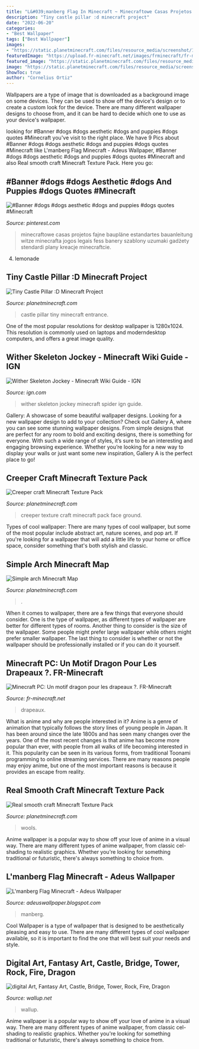 ```yaml
---
title: "L&#039;manberg Flag In Minecraft ~ Minecraftowe Casas Projetos Fajne Baupläne Estandartes Bauanleitung Witze Minecrafta Jogos Legais Fess Banery Szablony Uzumaki Gadżety Stendardi Plany Kreacje Minecraftcie"
description: "Tiny castle pillar :d minecraft project"
date: "2022-06-20"
categories:
- "Best Wallpaper"
tags: ["Best Wallpaper"]
images:
- "https://static.planetminecraft.com/files/resource_media/screenshot/1409/2014-02-24_200816.jpg"
featuredImage: "https://upload.fr-minecraft.net/images/frminecraft/fr-minecraft_RBS4_cyf4ytiuqaa5e49.jpg"
featured_image: "https://static.planetminecraft.com/files/resource_media/screenshot/1247/2012-11-25_070844_4230341.jpg"
image: "https://static.planetminecraft.com/files/resource_media/screenshot/1409/2014-02-24_200816.jpg"
ShowToc: true
author: "Cornelius Ortiz"
---
```



Wallpapers are a type of image that is downloaded as a background image on some devices. They can be used to show off the device's design or to create a custom look for the device. There are many different wallpaper designs to choose from, and it can be hard to decide which one to use as your device's wallpaper.

	

		
looking for #Banner #dogs #dogs aesthetic #dogs and puppies #dogs quotes #Minecraft you've visit to the right place. We have 9 Pics about #Banner #dogs #dogs aesthetic #dogs and puppies #dogs quotes #Minecraft like L&#039;manberg Flag Minecraft - Adeus Wallpaper, #Banner #dogs #dogs aesthetic #dogs and puppies #dogs quotes #Minecraft and also Real smooth craft Minecraft Texture Pack. Here you go:
		
    
## #Banner #dogs #dogs Aesthetic #dogs And Puppies #dogs Quotes #Minecraft

<img loading=lazy src="https://i.pinimg.com/736x/90/91/3b/90913b972658403d1d0041749bb4647d.jpg" onerror="this.onerror=null;this.src='https://tse1.mm.bing.net/th?id=OIP.U9Bgmcrug-MnWywTkDqcBQAAAA&amp;pid=15.1';" alt="#Banner #dogs #dogs aesthetic #dogs and puppies #dogs quotes #Minecraft">

_Source: pinterest.com_

>minecraftowe casas projetos fajne baupläne estandartes bauanleitung witze minecrafta jogos legais fess banery szablony uzumaki gadżety stendardi plany kreacje minecraftcie. 

	

4. lemonade 

    
## Tiny Castle Pillar :D Minecraft Project

<img loading=lazy src="https://static.planetminecraft.com/files/resource_media/screenshot/1409/2014-02-24_200816.jpg" onerror="this.onerror=null;this.src='https://tse4.mm.bing.net/th?id=OIP.CIj6VVLBKNst3vAk4c9FfgHaEJ&amp;pid=15.1';" alt="Tiny Castle Pillar :D Minecraft Project">

_Source: planetminecraft.com_

>castle pillar tiny minecraft entrance. 

	

One of the most popular resolutions for desktop wallpaper is 1280x1024. This resolution is commonly used on laptops and moderndesktop computers, and offers a great image quality.

    
## Wither Skeleton Jockey - Minecraft Wiki Guide - IGN

<img loading=lazy src="http://oyster.ignimgs.com/mediawiki/apis.ign.com/minecraft/0/05/Wither_Skeleton_Jockey.png" onerror="this.onerror=null;this.src='https://tse3.mm.bing.net/th?id=OIP.VoFoVQAxU_qliMIvYhW_0wAAAA&amp;pid=15.1';" alt="Wither Skeleton Jockey - Minecraft Wiki Guide - IGN">

_Source: ign.com_

>wither skeleton jockey minecraft spider ign guide. 

	

Gallery: A showcase of some beautiful wallpaper designs.
Looking for a new wallpaper design to add to your collection? Check out Gallery A, where you can see some stunning wallpaper designs. From simple designs that are perfect for any room to bold and exciting designs, there is something for everyone. With such a wide range of styles, it’s sure to be an interesting and engaging browsing experience. Whether you’re looking for a new way to display your walls or just want some new inspiration, Gallery A is the perfect place to go!





	
	
    
## Creeper Craft Minecraft Texture Pack

<img loading=lazy src="https://static.planetminecraft.com/files/resource_media/screenshot/1247/2012-11-25_070844_4230341.jpg" onerror="this.onerror=null;this.src='https://tse2.mm.bing.net/th?id=OIP.iZMGbyC3zjQstswP0vULGQHaEJ&amp;pid=15.1';" alt="Creeper craft Minecraft Texture Pack">

_Source: planetminecraft.com_

>creeper texture craft minecraft pack face ground. 

	

Types of cool wallpaper:
There are many types of cool wallpaper, but some of the most popular include abstract art, nature scenes, and pop art. If you're looking for a wallpaper that will add a little life to your home or office space, consider something that's both stylish and classic.

    
## Simple Arch Minecraft Map

<img loading=lazy src="https://static.planetminecraft.com/files/resource_media/screenshot/1134/2011-08-26_181416_363469.jpg" onerror="this.onerror=null;this.src='https://tse3.mm.bing.net/th?id=OIP._15RnfW2PKJ1WxXzAcCMtQHaEX&amp;pid=15.1';" alt="Simple arch Minecraft Map">

_Source: planetminecraft.com_

>. 

	

When it comes to wallpaper, there are a few things that everyone should consider. One is the type of wallpaper, as different types of wallpaper are better for different types of rooms. Another thing to consider is the size of the wallpaper. Some people might prefer large wallpaper while others might prefer smaller wallpaper. The last thing to consider is whether or not the wallpaper should be professionally installed or if you can do it yourself.

    
## Minecraft PC: Un Motif Dragon Pour Les Drapeaux ?. FR-Minecraft

<img loading=lazy src="https://upload.fr-minecraft.net/images/frminecraft/fr-minecraft_RBS4_cyf4ytiuqaa5e49.jpg" onerror="this.onerror=null;this.src='https://tse4.mm.bing.net/th?id=OIP.VQ8GS6VvUO-owr5WLGrxDQHaEJ&amp;pid=15.1';" alt="Minecraft PC: Un motif dragon pour les drapeaux ?. FR-Minecraft">

_Source: fr-minecraft.net_

>drapeaux. 

	

What is anime and why are people interested in it?
Anime is a genre of animation that typically follows the story lines of young people in Japan. It has been around since the late 1800s and has seen many changes over the years. One of the most recent changes is that anime has become more popular than ever, with people from all walks of life becoming interested in it. This popularity can be seen in its various forms, from traditional Toonami programming to online streaming services. There are many reasons people may enjoy anime, but one of the most important reasons is because it provides an escape from reality.

    
## Real Smooth Craft Minecraft Texture Pack

<img loading=lazy src="https://static.planetminecraft.com/files/resource_media/screenshot/1211/2012-03-15_081548_1713032.jpg" onerror="this.onerror=null;this.src='https://tse4.mm.bing.net/th?id=OIP.cdUVU-kvylBkw0nqrZJIuAHaEK&amp;pid=15.1';" alt="Real smooth craft Minecraft Texture Pack">

_Source: planetminecraft.com_

>wools. 

	

Anime wallpaper is a popular way to show off your love of anime in a visual way. There are many different types of anime wallpaper, from classic cel-shading to realistic graphics. Whether you're looking for something traditional or futuristic, there's always something to choice from.

    
## L&#039;manberg Flag Minecraft - Adeus Wallpaper

<img loading=lazy src="https://pbs.twimg.com/media/Eu6C-bbVoAYEchT.jpg" onerror="this.onerror=null;this.src='https://tse3.mm.bing.net/th?id=OIP.86hphV3lY-OAJ8Vz78CQeAHaDV&amp;pid=15.1';" alt="L&#039;manberg Flag Minecraft - Adeus Wallpaper">

_Source: adeuswallpaper.blogspot.com_

>manberg. 

	

Cool Wallpaper is a type of wallpaper that is designed to be aesthetically pleasing and easy to use. There are many different types of cool wallpaper available, so it is important to find the one that will best suit your needs and style.

    
## Digital Art, Fantasy Art, Castle, Bridge, Tower, Rock, Fire, Dragon

<img loading=lazy src="http://wallup.net/wp-content/uploads/2016/04/10/225198-digital_art-fantasy_art-castle-bridge-tower-rock-fire-dragon-warrior-battle-knights-flag.jpg" onerror="this.onerror=null;this.src='https://tse2.mm.bing.net/th?id=OIP.QaVavyAlIh7MmX-ymUhpkgHaEB&amp;pid=15.1';" alt="digital Art, Fantasy Art, Castle, Bridge, Tower, Rock, Fire, Dragon">

_Source: wallup.net_

>wallup. 

	

Anime wallpaper is a popular way to show off your love of anime in a visual way. There are many different types of anime wallpaper, from classic cel-shading to realistic graphics. Whether you're looking for something traditional or futuristic, there's always something to choice from.

